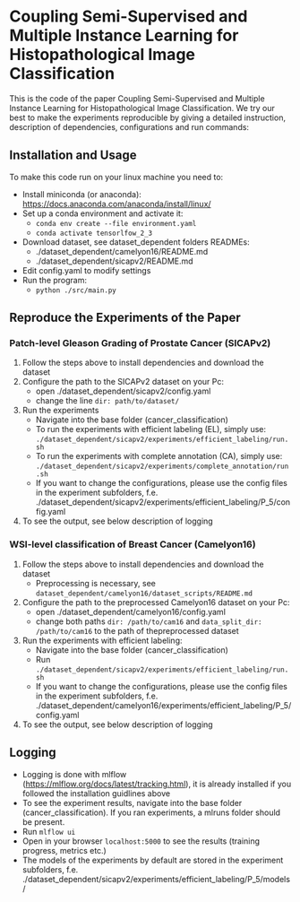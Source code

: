 # Coupling Semi-Supervised and Multiple Instance Learning for Histopathological Image Classification 
This is the code of the paper Coupling Semi-Supervised and Multiple Instance Learning for Histopathological Image Classification.
We try our best to make the experiments reproducible by giving a detailed instruction, description of dependencies, configurations and run commands:
## Installation and Usage
To make this code run on your linux machine you need to:
* Install miniconda (or anaconda): https://docs.anaconda.com/anaconda/install/linux/ 
* Set up a conda environment and activate it:
    * `conda env create --file environment.yaml`
    * `conda activate tensorlfow_2_3`
* Download dataset, see dataset_dependent folders READMEs:
    * ./dataset_dependent/camelyon16/README.md
    * ./dataset_dependent/sicapv2/README.md
* Edit config.yaml to modify settings
* Run the program:
    * `python ./src/main.py`
    
## Reproduce the Experiments of the Paper
### Patch-level Gleason Grading of Prostate Cancer (SICAPv2)
1. Follow the steps above to install dependencies and download the dataset
2. Configure the path to the SICAPv2 dataset on your Pc:
    * open ./dataset_dependent/sicapv2/config.yaml
    * change the line   `dir: path/to/dataset/`
3. Run the experiments
    * Navigate into the base folder (cancer_classification)
    * To run the experiments with efficient labeling (EL), simply use:
    `./dataset_dependent/sicapv2/experiments/efficient_labeling/run.sh`
    * To run the experiments with complete annotation (CA), simply use:
    `./dataset_dependent/sicapv2/experiments/complete_annotation/run.sh`
    * If you want to change the configurations, please use the config files in the experiment subfolders, f.e. 
    ./dataset_dependent/sicapv2/experiments/efficient_labeling/P_5/config.yaml
4. To see the output, see below description of logging

### WSI-level classification of Breast Cancer (Camelyon16)
1. Follow the steps above to install dependencies and download the dataset
    * Preprocessing is necessary, see `dataset_dependent/camelyon16/dataset_scripts/README.md`
2. Configure the path to the preprocessed Camelyon16 dataset on your Pc:
    * open ./dataset_dependent/camelyon16/config.yaml
    * change both paths   `dir: /path/to/cam16` and `data_split_dir: /path/to/cam16` to the 
    path of thepreprocessed dataset
3. Run the experiments with efficient labeling:
    * Navigate into the base folder (cancer_classification)
    * Run `./dataset_dependent/sicapv2/experiments/efficient_labeling/run.sh` 
    * If you want to change the configurations, please use the config files in the experiment subfolders, f.e. 
    ./dataset_dependent/camelyon16/experiments/efficient_labeling/P_5/config.yaml
4. To see the output, see below description of logging

## Logging
* Logging is done with mlflow (https://mlflow.org/docs/latest/tracking.html), it is already installed if you followed the installation guidlines above
* To see the experiment results, navigate into the base folder (cancer_classification). If you ran experiments, a mlruns folder should be present. 
* Run `mlflow ui`
* Open in your browser `localhost:5000` to see the results (training progress, metrics etc.)
* The models of the experiments by default are stored in the experiment subfolders, f.e. 
./dataset_dependent/sicapv2/experiments/efficient_labeling/P_5/models/